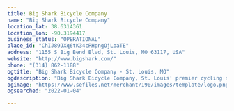 ```yaml
---
title: Big Shark Bicycle Company
name: "Big Shark Bicycle Company"
location_lat: 38.6314361
location_lon: -90.3194417
business_status: "OPERATIONAL"
place_id: "ChIJ89JXq6tK34cRHpngOjLoaTE"
address: "1155 S Big Bend Blvd, St. Louis, MO 63117, USA"
website: "http://www.bigshark.com/"
phone: "(314) 862-1188"
ogtitle: "Big Shark Bicycle Company - St. Louis, MO"
ogdescription: "Big Shark Bicycle Company, St. Louis' premier cycling store. Shop our online store. Host of the 2001 AMBC Big Shark Challenge."
ogimage: "https://www.sefiles.net/merchant/190/images/template/logo.png"
ogsearched: "2022-01-04"

---
```


